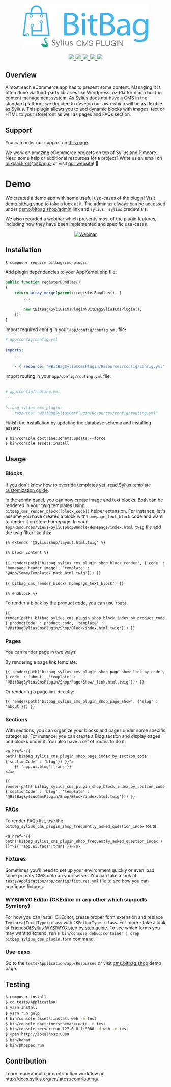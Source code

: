 <h1 align="center">
    <a href="http://bitbag.shop" target="_blank">
        <img src="https://raw.githubusercontent.com/bitbager/BitBagCommerceAssets/master/SyliusCmsPlugin.png" />
    </a>
    <br />
    <a href="https://packagist.org/packages/bitbag/cms-plugin" title="License" target="_blank">
        <img src="https://img.shields.io/packagist/l/bitbag/cms-plugin.svg" />
    </a>
    <a href="https://packagist.org/packages/bitbag/cms-plugin" title="Version" target="_blank">
        <img src="https://img.shields.io/packagist/v/bitbag/cms-plugin.svg" />
    </a>
    <a href="http://travis-ci.org/BitBagCommerce/SyliusCmsPlugin" title="Build status" target="_blank">
        <img src="https://img.shields.io/travis/BitBagCommerce/SyliusCmsPlugin/master.svg" />
    </a>
    <a href="https://scrutinizer-ci.com/g/BitBagCommerce/SyliusCmsPlugin/" title="Scrutinizer" target="_blank">
        <img src="https://img.shields.io/scrutinizer/g/BitBagCommerce/SyliusCmsPlugin.svg" />
    </a>
    <a href="https://packagist.org/packages/bitbag/cms-plugin" title="Total Downloads" target="_blank">
        <img src="https://poser.pugx.org/bitbag/cms-plugin/downloads" />
    </a>
</h1>

## Overview

Almost each eCommerce app has to present some content. Managing it is often done via third-party libraries like Wordpress, eZ Platform or a built-in content management system. As Sylius does not have a CMS in the standard platform, we decided to develop our own which will be as flexible as Sylius. This plugin allows you to add dynamic blocks with images, text or HTML to your storefront as well as pages and FAQs section.

## Support

You can order our support on [this page](https://bitbag.shop/products/sylius-content-management-system).

We work on amazing eCommerce projects on top of Sylius and Pimcore. Need some help or additional resources for a project?
Write us an email on mikolaj.krol@bitbag.pl or visit [our website](https://bitbag.shop/)! :rocket:

# Demo

We created a demo app with some useful use-cases of the plugin! Visit [demo.bitbag.shop](https://demo.bitbag.shop) to take a look at it. The admin as always can be accessed under [demo.bitbag.shop/admin](https://demo.bitbag.shop/admin) link and `sylius: sylius` credentials.

We also recorded a webinar which presents most of the plugin features, including how they have been implemented and           specific use-cases.

<div align="center">
    
[![Webinar](https://img.youtube.com/vi/Nk8fKA48t_Y/0.jpg)](https://www.youtube.com/watch?v=Nk8fKA48t_Y)

</div>

## Installation
```bash
$ composer require bitbag/cms-plugin
```
    
Add plugin dependencies to your AppKernel.php file:
```php
public function registerBundles()
{
    return array_merge(parent::registerBundles(), [
        ...
        
        new \BitBag\SyliusCmsPlugin\BitBagSyliusCmsPlugin(),
    ]);
}
```

Import required config in your `app/config/config.yml` file:

```yaml
# app/config/config.yml

imports:
    ...
    
    - { resource: "@BitBagSyliusCmsPlugin/Resources/config/config.yml" }
```

Import routing in your `app/config/routing.yml` file:

```yaml

# app/config/routing.yml
...

bitbag_sylius_cms_plugin:
    resource: "@BitBagSyliusCmsPlugin/Resources/config/routing.yml"
```

Finish the installation by updating the database schema and installing assets:
```
$ bin/console doctrine:schema:update --force
$ bin/console assets:install
```

## Usage

### Blocks

If you don't know how to override templates yet, read  [Sylius template customization guide](http://docs.sylius.org/en/latest/customization/template.html).

In the admin panel, you can now create image and text blocks. Both can be rendered in your twig templates using `bitbag_cms_render_block([block_code])` helper extension.
For instance, let's assume you have created a block with `homepage_text_block` code and want to render it on store homepage.
In your `app/Resources/views/SyliusShopBundle/Homepage/index.html.twig` file add the twig filter like this:

```twig
{% extends '@SyliusShop/layout.html.twig' %}

{% block content %}

{{ render(path('bitbag_sylius_cms_plugin_shop_block_render', {'code' : 'homepage_header_image', 'template' : '@App/Some/Template/_path.html.twig'})) }}

{{ bitbag_cms_render_block('homepage_text_block') }}

{% endblock %}
```

To render a block by the product code, you can use `route`.

```twig
{{ render(path('bitbag_sylius_cms_plugin_shop_block_index_by_product_code', {'productCode' : product.code, 'template' : '@BitBagSyliusCmsPlugin/Shop/Block/index.html.twig'})) }}
```

### Pages

You can render page in two ways:

By rendering a page link template:

```twig
{{ render(path('bitbag_sylius_cms_plugin_shop_page_show_link_by_code', {'code' : 'about', 'template' : '@BitBagSyliusCmsPlugin/Shop/Page/Show/_link.html.twig'})) }}
```

Or rendering a page link directly:

```twig
{{ render(path('bitbag_sylius_cms_plugin_shop_page_show', {'slug' : 'about'})) }}
```

### Sections

With sections, you can organize your blocks and pages under some specific categories.
For instance, you can create a Blog section and display pages and blocks under it. You also have a set of routes to do it:

```twig
<a href="{{ path('bitbag_sylius_cms_plugin_shop_page_index_by_section_code', {'sectionCode' : 'blog'}) }}">
    {{ 'app.ui.blog'|trans }}
</a>
```

```twig
{{ render(path('bitbag_sylius_cms_plugin_shop_block_index_by_section_code', {'sectionCode' : 'blog', 'template' : '@BitBagSyliusCmsPlugin/Shop/Block/index.html.twig'})) }}
```

### FAQs

To render FAQs list, use the `bitbag_sylius_cms_plugin_shop_frequently_asked_question_index` route.

```twig
<a href="{{ path('bitbag_sylius_cms_plugin_shop_frequently_asked_question_index') }}">{{ 'app.ui.faqs'|trans }}</a>
```

### Fixtures

Sometimes you'll need to set up your environment quickly or even load some primary CMS data on your server. You can take a look at `tests/Application/app/config/fixtures.yml` file to see how you can configure fixtures.

### WYSIWYG Editor (CKEditor or any other which supports Symfony)

For now you can install CKEditor, create proper form extension and replace `Textarea[Text]Type::class` with `CKEditorType::class`.
For more - take a look at [FriendsOfSylius WYSIWYG step by step guide](https://github.com/FriendsOfSylius/SyliusGoose/blob/master/StepByStep/WYSIWYG_EDITOR_IN_ANY_FORM.md).
To see which forms you may want to extend, run `$ bin/console debug:container | grep bitbag_sylius_cms_plugin.form` command.

### Use-case

Go to the `tests/Application/app/Resources` or visit [cms.bitbag.shop](https://cms.bitbag.shop) demo page.

## Testing
```bash
$ composer install
$ cd tests/Application
$ yarn install
$ yarn run gulp
$ bin/console assets:install web -e test
$ bin/console doctrine:schema:create -e test
$ bin/console server:run 127.0.0.1:8080 -d web -e test
$ open http://localhost:8080
$ bin/behat
$ bin/phpspec run
```

## Contribution

Learn more about our contribution workflow on http://docs.sylius.org/en/latest/contributing/.
